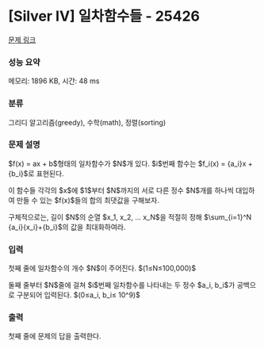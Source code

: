 # [Silver IV] 일차함수들 - 25426 

[문제 링크](https://www.acmicpc.net/problem/25426) 

### 성능 요약

메모리: 1896 KB, 시간: 48 ms

### 분류

그리디 알고리즘(greedy), 수학(math), 정렬(sorting)

### 문제 설명

<p>$f(x) = ax + b$형태의 일차함수가 $N$개 있다. $i$번째 함수는 $f_i(x) = {a_i}x + {b_i}$로 표현된다.</p>

<p>이 함수들 각각의 $x$에 $1$부터 $N$까지의 서로 다른 정수 $N$개를 하나씩 대입하여 만들 수 있는 $f(x)$들의 합의 최댓값을 구해보자.</p>

<p>구체적으로는, 길이 $N$의 순열 $x_1, x_2, ... x_N$을 적절히 정해 $\sum_{i=1}^N {a_i}{x_i}+{b_i}$의 값을 최대화하여라.</p>

### 입력 

 <p>첫째 줄에 일차함수의 개수 $N$이 주어진다. $(1≤N≤100,000)$</p>

<p>둘째 줄부터 $N$줄에 걸쳐 $i$번째 일차함수를 나타내는 두 정수 $a_i, b_i$가 공백으로 구분되어 입력된다.  $(0≤a_i, b_i≤ 10^9)$</p>

### 출력 

 <p>첫째 줄에 문제의 답을 출력한다.</p>

